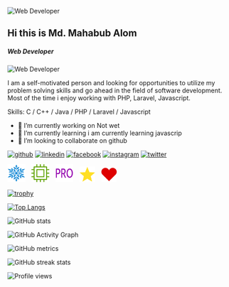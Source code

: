 ![Web Developer](https://scontent.fdac17-1.fna.fbcdn.net/v/t1.6435-9/60616866_1069702529888350_5345595671892197376_n.jpg?_nc_cat=110&ccb=1-5&_nc_sid=8bfeb9&_nc_ohc=IIKxNOWKyMEAX_D0QdE&_nc_ht=scontent.fdac17-1.fna&oh=e3409423eea4050c31ed82cd09cf6398&oe=61AA22E0)

## Hi this is Md. Mahabub Alom
##### Web Developer
![Web Developer](https://scontent.fdac17-1.fna.fbcdn.net/v/t1.6435-9/60616866_1069702529888350_5345595671892197376_n.jpg?_nc_cat=110&ccb=1-5&_nc_sid=8bfeb9&_nc_ohc=IIKxNOWKyMEAX_D0QdE&_nc_ht=scontent.fdac17-1.fna&oh=e3409423eea4050c31ed82cd09cf6398&oe=61AA22E0)

I am a self-motivated person and looking for opportunities to utilize my problem solving skills and go ahead in the field of software development. Most of the time i enjoy working with PHP, Laravel, Javascript.

Skills: C / C++ / Java / PHP / Laravel / Javascript

- 🔭 I’m currently working on Not wet 
- 🌱 I’m currently learning i am currently learning javascrip 
- 👯 I’m looking to collaborate on github 


[<img src='https://cdn.jsdelivr.net/npm/simple-icons@3.0.1/icons/github.svg' alt='github' height='40'>](https://github.com/mahbubhiron)  [<img src='https://cdn.jsdelivr.net/npm/simple-icons@3.0.1/icons/linkedin.svg' alt='linkedin' height='40'>](https://www.linkedin.com/in/https://www.linkedin.com/in/mahbub-alom-51a659224//)  [<img src='https://cdn.jsdelivr.net/npm/simple-icons@3.0.1/icons/facebook.svg' alt='facebook' height='40'>](https://www.facebook.com/https://www.facebook.com/mahabub.alom.9237/)  [<img src='https://cdn.jsdelivr.net/npm/simple-icons@3.0.1/icons/instagram.svg' alt='instagram' height='40'>](https://www.instagram.com/https://www.instagram.com/mahbub_hiron//)  [<img src='https://cdn.jsdelivr.net/npm/simple-icons@3.0.1/icons/twitter.svg' alt='twitter' height='40'>](https://twitter.com/https://twitter.com/mahbub_hiron)  

<a href='https://archiveprogram.github.com/'><img src='https://raw.githubusercontent.com/acervenky/animated-github-badges/master/assets/acbadge.gif' width='40' height='40'></a> <a href='https://docs.github.com/en/developers'><img src='https://raw.githubusercontent.com/acervenky/animated-github-badges/master/assets/devbadge.gif' width='40' height='40'></a> <a href='https://github.com/pricing'><img src='https://raw.githubusercontent.com/acervenky/animated-github-badges/master/assets/pro.gif' width='40' height='40'></a> <a href='https://stars.github.com/'><img src='https://raw.githubusercontent.com/acervenky/animated-github-badges/master/assets/starbadge.gif' width='35' height='35'></a> <a href='https://docs.github.com/en/github/supporting-the-open-source-community-with-github-sponsors'><img src='https://raw.githubusercontent.com/acervenky/animated-github-badges/master/assets/sponsorbadge.gif' width='35' height='35'></a> 

[![trophy](https://github-profile-trophy.vercel.app/?username=mahbubhiron)](https://github.com/ryo-ma/github-profile-trophy)

[![Top Langs](https://github-readme-stats.vercel.app/api/top-langs/?username=mahbubhiron)](https://github.com/anuraghazra/github-readme-stats)

![GitHub stats](https://github-readme-stats.vercel.app/api?username=mahbubhiron&show_icons=true&count_private=true)  

![GitHub Activity Graph](https://activity-graph.herokuapp.com/graph?username=mahbubhiron)  

![GitHub metrics](https://metrics.lecoq.io/mahbubhiron)  

![GitHub streak stats](https://github-readme-streak-stats.herokuapp.com/?user=mahbubhiron)  

![Profile views](https://gpvc.arturio.dev/mahbubhiron)  
